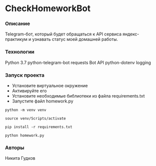 # CheckHomeworkBot

### Описание
  Telegram-бот, который будет обращаться к API сервиса яндекс-
  практикум и узнавать статус моей домашней работы.
### Технологии
  Python 3.7
  python-telegram-bot 
  requests
  Bot API
  python-dotenv
  logging
### Запуск проекта
  - Установите виртуальное окружение
  - Активируйте его
  - Установите необходимые библиотеки
    из файла requirements.txt
  - Запустите файл homework.py
  ```
  python -m venv venv

  source venv/Scripts/activate

  pip install -r requirements.txt

  python homework.py

  ```
### Авторы
  Никита Гудков
